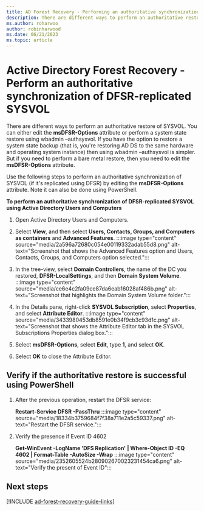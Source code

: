 ```yaml
---
title: AD Forest Recovery - Performing an authoritative synchronization of DFSR-replicated SYSVOL
description: There are different ways to perform an authoritative restore of SYSVOL. You can either edit the **msDFSR-Options** attribute or perform a system state restore using wbadmin –authsysvol. If you have the option to restore a system state backup (that is, you're restoring AD DS to the same hardware and operating system instance) then using wbadmin –authsysvol is simpler. But if you need to perform a bare metal restore, then you need to edit the **msDFSR-Options** attribute.
ms.author: roharwoo
author: robinharwood
ms.date: 06/21/2023
ms.topic: article
---
```


# Active Directory Forest Recovery - Perform an authoritative synchronization of DFSR-replicated SYSVOL

> 

There are different ways to perform an authoritative restore of SYSVOL. You can
either edit the **msDFSR-Options** attribute or perform a system state restore
using wbadmin –authsysvol. If you have the option to restore a system state
backup (that is, you're restoring AD DS to the same hardware and operating
system instance) then using wbadmin –authsysvol is simpler. But if you need to
perform a bare metal restore, then you need to edit the **msDFSR-Options**
attribute.

Use the following steps to perform an authoritative synchronization of SYSVOL
(if it's replicated using DFSR) by editing the **msDFSR-Options** attribute.
Note it can also be done using PowerShell.

**To perform an authoritative synchronization of DFSR-replicated SYSVOL using
Active Directory Users and Computers**

1. Open Active Directory Users and Computers.
1. Select **View**, and then select **Users, Contacts, Groups, and Computers as
    containers** and **Advanced Features**.
    :::image type="content" source="media/2a596a72680c054e00119332adab55d8.png" alt-text="Screenshot that shows the Advanced Features option and Users, Contacts, Groups, and Computers option selected.":::
1. In the tree-view, select **Domain Controllers**, the name of the DC you
    restored, **DFSR-LocalSettings**, and then **Domain System Volume**.
    :::image type="content" source="media/ce6e4c2fa09ce87da6eab16028af486b.png" alt-text="Screenshot that highlights the Domain System Volume folder.":::
1. In the Details pane, right-click **SYSVOL Subscription**, select
    **Properties**, and select **Attribute Editor**.
    :::image type="content" source="media/3433980453db8591e0b34f9cb3c93d1c.png" alt-text="Screenshot that shows the Attribute Editor tab in the SYSVOL Subscriptions Properties dialog box.":::
1. Select **msDFSR-Options**, select **Edit**, type **1**, and select **OK**.
    <!-- can't find this image :::image type="content" source="media/ad4b6bd016052f8e5f7bd416.png" alt-text="SYSVOL."::: -->

1. Select **OK** to close the Attribute Editor.

## Verify if the authoritative restore is successful using PowerShell

1. After the previous operation, restart the DFSR service:  

    **Restart-Service DFSR -PassThru**
    :::image type="content" source="media/18334b3759684f7f38a711e2a5c59337.png" alt-text="Restart the DFSR service.":::

2. Verify the presence if Event ID 4602  

    **Get-WinEvent -LogName 'DFS Replication' \| Where-Object ID -EQ 4602 \|
    Format-Table -AutoSize -Wrap**
    :::image type="content" source="media/2352605524b280902670023231454ca6.png" alt-text="Verify the present of Event ID":::

## Next steps

[!INCLUDE [ad-forest-recovery-guide-links](includes/ad-forest-recovery-guide-links.md)]
